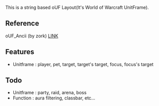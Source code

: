 This is a string based oUF Layout(It's World of Warcraft UnitFrame).

## Reference

oUF_Ancii (by zork) [LINK](http://www.wowinterface.com/downloads/info22575-oUF_Ascii.html)

## Features
+ Unitframe : player, pet, target, target's target, focus, focus's target

## Todo
+ Unitframe : party, raid, arena, boss
+ Function : aura filtering, classbar, etc...
